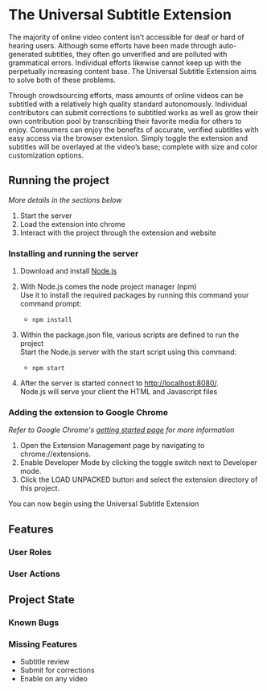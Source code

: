 # The Universal Subtitle Extension
The majority of online video content isn’t accessible for deaf or hard of hearing users.
Although some efforts have been made through auto-generated subtitles,
they often go unverified and are polluted with grammatical errors.
Individual efforts likewise cannot keep up with the perpetually increasing content base.
The Universal Subtitle Extension aims to solve both of these problems.  

Through crowdsourcing efforts, mass amounts of online videos can be subtitled with a
relatively high quality standard autonomously. Individual contributors can submit
corrections to subtitled works as well as grow their own contribution pool by
transcribing their favorite media for others to enjoy. Consumers can enjoy the benefits
of accurate, verified subtitles with easy access via the browser extension.
Simply toggle the extension and subtitles will be overlayed at the video’s base;
complete with size and color customization options. 

## Running the project
*More details in the sections below*
1. Start the server
2. Load the extension into chrome
3. Interact with the project through the extension and website

### Installing and running the server
1. Download and install [Node.js](https://nodejs.org/en/download/)

2. With Node.js comes the node project manager (npm)  
Use it to install the required packages by running this command your command prompt:
    - ```npm install```

3. Within the package.json file, various scripts are defined to run the project  
Start the Node.js server with the start script using this command:
    - ```npm start```

4. After the server is started connect to [http://localhost:8080/](http:localhost:8080/).  
Node.js will serve your client the HTML and Javascript files


### Adding the extension to Google Chrome
*Refer to Google Chrome's [getting started page](https://developer.chrome.com/extensions/getstarted) for more information*
1. Open the Extension Management page by navigating to chrome://extensions.
2. Enable Developer Mode by clicking the toggle switch next to Developer mode.
3. Click the LOAD UNPACKED button and select the extension directory of this project.

You can now begin using the Universal Subtitle Extension

## Features
### User Roles

### User Actions


## Project State
### Known Bugs

### Missing Features
- Subtitle review
- Submit for corrections
- Enable on any video